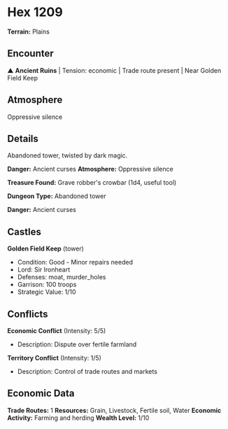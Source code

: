 # Hex 1209

**Terrain:** Plains

## Encounter
▲ **Ancient Ruins** | Tension: economic | Trade route present | Near Golden Field Keep

## Atmosphere
Oppressive silence

## Details
Abandoned tower, twisted by dark magic.

**Danger:** Ancient curses
**Atmosphere:** Oppressive silence

**Treasure Found:** Grave robber's crowbar (1d4, useful tool)


**Dungeon Type:** Abandoned tower

**Danger:** Ancient curses

## Castles
**Golden Field Keep** (tower)
- Condition: Good - Minor repairs needed
- Lord: Sir Ironheart
- Defenses: moat, murder_holes
- Garrison: 100 troops
- Strategic Value: 1/10

## Conflicts
**Economic Conflict** (Intensity: 5/5)
- Description: Dispute over fertile farmland

**Territory Conflict** (Intensity: 1/5)
- Description: Control of trade routes and markets

## Economic Data
**Trade Routes:** 1
**Resources:** Grain, Livestock, Fertile soil, Water
**Economic Activity:** Farming and herding
**Wealth Level:** 1/10
